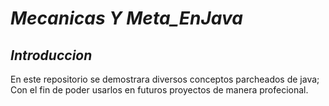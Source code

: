 # _Mecanicas Y Meta_EnJava_

## _Introduccion_
En este repositorio se demostrara diversos conceptos parcheados de java; Con el fin de poder usarlos en futuros proyectos de manera profecional.
